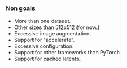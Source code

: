 ### Non goals
* More than one dataset.
* Other sizes than 512x512 (for now.)
* Excessive image augmentation.
* Support for "accelerate".
* Excessive configuration.
* Support for other frameworks than PyTorch.
* Support for cached latents.
